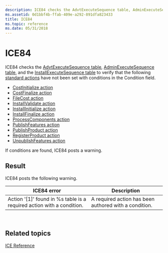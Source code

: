 ```yaml
---
description: ICE84 checks the AdvtExecuteSequence table, AdminExecuteSequence table, and the InstallExecuteSequence table to verify that the following standard actions have not been set with conditions in the Condition field.
ms.assetid: 0d1bbf4b-ffab-409e-a292-891dfa823433
title: ICE84
ms.topic: reference
ms.date: 05/31/2018
---
```


# ICE84

ICE84 checks the [AdvtExecuteSequence table](advtexecutesequence-table.md), [AdminExecuteSequence table](adminexecutesequence-table.md), and the [InstallExecuteSequence table](installexecutesequence-table.md) to verify that the following [standard actions](standard-actions.md) have not been set with conditions in the Condition field.

-   [CostInitialize action](costinitialize-action.md)
-   [CostFinalize action](costfinalize-action.md)
-   [FileCost action](filecost-action.md)
-   [InstallValidate action](installvalidate-action.md)
-   [InstallInitialize action](installinitialize-action.md)
-   [InstallFinalize action](installfinalize-action.md)
-   [ProcessComponents action](processcomponents-action.md)
-   [PublishFeatures action](publishfeatures-action.md)
-   [PublishProduct action](publishproduct-action.md)
-   [RegisterProduct action](registerproduct-action.md)
-   [UnpublishFeatures action](unpublishfeatures-action.md)

If conditions are found, ICE84 posts a warning.

## Result

ICE84 posts the following warning.



| ICE84 error                                                             | Description                                           |
|-------------------------------------------------------------------------|-------------------------------------------------------|
| Action '\[1\]' found in %s table is a required action with a condition. | A required action has been authored with a condition. |



 

## Related topics

<dl> <dt>

[ICE Reference](ice-reference.md)
</dt> </dl>

 

 




